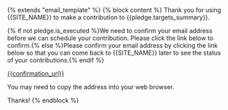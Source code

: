 {% extends "email_template" %}
{% block content %}
Thank you for using {{SITE_NAME}} to make a contribution to {{pledge.targets_summary}}.

{% if not pledge.is_executed %}We need to confirm your email address before we can schedule your contribution. Please click the link below to confirm.{% else %}Please confirm your email address by clicking the link below so that you can come back to {{SITE_NAME}} later to see the status of your contributions.{% endif %}

[{{confirmation_url}}]({{confirmation_url}})

You may need to copy the address into your web browser.

Thanks!
{% endblock %}
